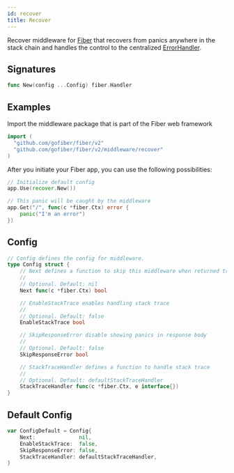 ```yaml
---
id: recover
title: Recover
---
```


Recover middleware for [Fiber](https://github.com/gofiber/fiber) that recovers from panics anywhere in the stack chain and handles the control to the centralized [ErrorHandler](https://docs.gofiber.io/error-handling).

## Signatures

```go
func New(config ...Config) fiber.Handler
```

## Examples

Import the middleware package that is part of the Fiber web framework

```go
import (
  "github.com/gofiber/fiber/v2"
  "github.com/gofiber/fiber/v2/middleware/recover"
)
```

After you initiate your Fiber app, you can use the following possibilities:

```go
// Initialize default config
app.Use(recover.New())

// This panic will be caught by the middleware
app.Get("/", func(c *fiber.Ctx) error {
    panic("I'm an error")
})
```

## Config

```go
// Config defines the config for middleware.
type Config struct {
    // Next defines a function to skip this middleware when returned true.
    //
    // Optional. Default: nil
    Next func(c *fiber.Ctx) bool

    // EnableStackTrace enables handling stack trace
    //
    // Optional. Default: false
    EnableStackTrace bool

	// SkipResponseError disable showing panics in response body
	//
	// Optional. Default: false
	SkipResponseError bool

    // StackTraceHandler defines a function to handle stack trace
    //
    // Optional. Default: defaultStackTraceHandler
    StackTraceHandler func(c *fiber.Ctx, e interface{})
}
```

## Default Config

```go
var ConfigDefault = Config{
    Next:              nil,
    EnableStackTrace:  false,
	SkipResponseError: false,
    StackTraceHandler: defaultStackTraceHandler,
}
```
